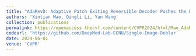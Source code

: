 ```yaml
---
title: "AdaRevD: Adaptive Patch Exiting Reversible Decoder Pushes the Limit of Image Deblurring"
authors: 'Xintian Mao, Qingli Li, Yan Wang'
collection: publications
permalink: https://openaccess.thecvf.com/content/CVPR2024/html/Mao_AdaRevD_Adaptive_Patch_Exiting_Reversible_Decoder_Pushes_the_Limit_of_CVPR_2024_paper.html
codeurl: 'https://github.com/DeepMed-Lab-ECNU/Single-Image-Deblur'
date: 2024-06-01
venue: 'CVPR'
---
```

